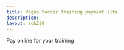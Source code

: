 ```yaml
---
title: Vegas Soccer Training payment site
description:
layout: sub280
---
```

Pay online for your training
